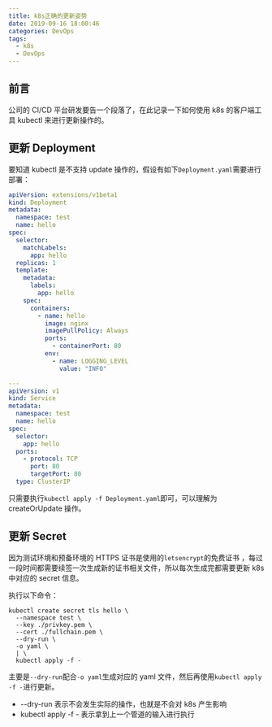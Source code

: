 ```yaml
---
title: k8s正确的更新姿势
date: 2019-09-16 18:00:46
categories: DevOps
tags:
  - k8s
  - DevOps
---
```


## 前言

公司的 CI/CD 平台研发要告一个段落了，在此记录一下如何使用 k8s 的客户端工具 kubectl 来进行更新操作的。

## 更新 Deployment

要知道 kubectl 是不支持 update 操作的，假设有如下`Deployment.yaml`需要进行部署：

<!-- more -->

```yaml
apiVersion: extensions/v1beta1
kind: Deployment
metadata:
  namespace: test
  name: hello
spec:
  selector:
    matchLabels:
      app: hello
  replicas: 1
  template:
    metadata:
      labels:
        app: hello
    spec:
      containers:
        - name: hello
          image: nginx
          imagePullPolicy: Always
          ports:
            - containerPort: 80
          env:
            - name: LOGGING_LEVEL
              value: "INFO"

---
apiVersion: v1
kind: Service
metadata:
  namespace: test
  name: hello
spec:
  selector:
    app: hello
  ports:
    - protocol: TCP
      port: 80
      targetPort: 80
  type: ClusterIP
```

只需要执行`kubectl apply -f Deployment.yaml`即可，可以理解为 createOrUpdate 操作。

## 更新 Secret

因为测试环境和预备环境的 HTTPS 证书是使用的`letsencrypt`的免费证书
，每过一段时间都需要续签一次生成新的证书相关文件，所以每次生成完都需要更新 k8s 中对应的 secret 信息。

执行以下命令：

```
kubectl create secret tls hello \
  --namespace test \
  --key ./privkey.pem \
  --cert ./fullchain.pem \
  --dry-run \
  -o yaml \
  | \
  kubectl apply -f -
```

主要是`--dry-run`配合`-o yaml`生成对应的 yaml 文件，然后再使用`kubectl apply -f -`进行更新。

- --dry-run
  表示不会发生实际的操作，也就是不会对 k8s 产生影响
- kubectl apply -f -
  表示拿到上一个管道的输入进行执行
